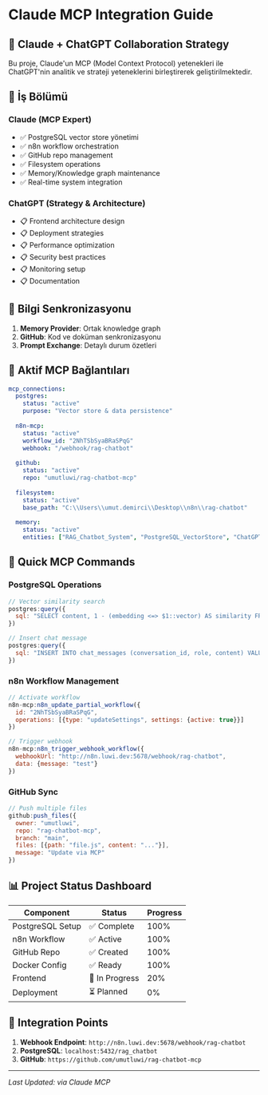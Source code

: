 # Claude MCP Integration Guide

## 🤝 Claude + ChatGPT Collaboration Strategy

Bu proje, Claude'un MCP (Model Context Protocol) yetenekleri ile ChatGPT'nin analitik ve strateji yeteneklerini birleştirerek geliştirilmektedir.

## 🎯 İş Bölümü

### Claude (MCP Expert)
- ✅ PostgreSQL vector store yönetimi
- ✅ n8n workflow orchestration
- ✅ GitHub repo management
- ✅ Filesystem operations
- ✅ Memory/Knowledge graph maintenance
- ✅ Real-time system integration

### ChatGPT (Strategy & Architecture)
- 📋 Frontend architecture design
- 📋 Deployment strategies
- 📋 Performance optimization
- 📋 Security best practices
- 📋 Monitoring setup
- 📋 Documentation

## 🔄 Bilgi Senkronizasyonu

1. **Memory Provider**: Ortak knowledge graph
2. **GitHub**: Kod ve doküman senkronizasyonu
3. **Prompt Exchange**: Detaylı durum özetleri

## 📡 Aktif MCP Bağlantıları

```yaml
mcp_connections:
  postgres:
    status: "active"
    purpose: "Vector store & data persistence"
    
  n8n-mcp:
    status: "active"
    workflow_id: "2NhTSbSyaBRaSPqG"
    webhook: "/webhook/rag-chatbot"
    
  github:
    status: "active"
    repo: "umutluwi/rag-chatbot-mcp"
    
  filesystem:
    status: "active"
    base_path: "C:\\Users\\umut.demirci\\Desktop\\n8n\\rag-chatbot"
    
  memory:
    status: "active"
    entities: ["RAG_Chatbot_System", "PostgreSQL_VectorStore", "ChatGPT_Claude_Integration"]
```

## 🚀 Quick MCP Commands

### PostgreSQL Operations
```javascript
// Vector similarity search
postgres:query({
  sql: "SELECT content, 1 - (embedding <=> $1::vector) AS similarity FROM rag_documents WHERE similarity > 0.8 LIMIT 5"
})

// Insert chat message
postgres:query({
  sql: "INSERT INTO chat_messages (conversation_id, role, content) VALUES ($1, $2, $3)"
})
```

### n8n Workflow Management
```javascript
// Activate workflow
n8n-mcp:n8n_update_partial_workflow({
  id: "2NhTSbSyaBRaSPqG",
  operations: [{type: "updateSettings", settings: {active: true}}]
})

// Trigger webhook
n8n-mcp:n8n_trigger_webhook_workflow({
  webhookUrl: "http://n8n.luwi.dev:5678/webhook/rag-chatbot",
  data: {message: "test"}
})
```

### GitHub Sync
```javascript
// Push multiple files
github:push_files({
  owner: "umutluwi",
  repo: "rag-chatbot-mcp",
  branch: "main",
  files: [{path: "file.js", content: "..."}],
  message: "Update via MCP"
})
```

## 📊 Project Status Dashboard

| Component | Status | Progress |
|-----------|--------|----------|
| PostgreSQL Setup | ✅ Complete | 100% |
| n8n Workflow | ✅ Active | 100% |
| GitHub Repo | ✅ Created | 100% |
| Docker Config | ✅ Ready | 100% |
| Frontend | 🔄 In Progress | 20% |
| Deployment | ⏳ Planned | 0% |

## 🔗 Integration Points

1. **Webhook Endpoint**: `http://n8n.luwi.dev:5678/webhook/rag-chatbot`
2. **PostgreSQL**: `localhost:5432/rag_chatbot`
3. **GitHub**: `https://github.com/umutluwi/rag-chatbot-mcp`

---
*Last Updated: via Claude MCP*